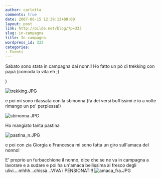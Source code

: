 ```yaml
---
author: carlotta
comments: true
date: 2007-06-15 12:39:13+00:00
layout: post
link: http://pilde.net/blog/?p=333
slug: in-campagna
title: In campagna
wordpress_id: 333
categories:
- Eventi
---
```


Sabato sono stata in campagna dai nonni! Ho fatto un pò di trekking con papà (comoda la vita eh ;)


 )




![trekking.JPG](http://pilde.net/blog/wp-content/uploads/2007/06/trekking.JPG)




e poi mi sono rilassata con la sbinonna (fa dei versi buffissimi e io a volte rimango un po' perplessa!)




![sbinonna.JPG](http://pilde.net/blog/wp-content/uploads/2007/06/sbinonna.JPG)




Ho mangiato tanta pastina

![pastina_n.JPG](http://pilde.net/blog/wp-content/uploads/2007/06/pastina_n.JPG)



e poi con zia Giorgia e Francesca mi sono fatta un giro sull'amaca del nonno!

E' proprio un furbacchione il nonno, dice che se ne va in campagna a lavorare e a sudare e poi ha un'amaca bellissima al fresco degli ulivi....mhhh...chissà...VIVA i PENSIONATI!!
![amaca_fra.JPG](http://pilde.net/blog/wp-content/uploads/2007/06/amaca_fra.JPG)




